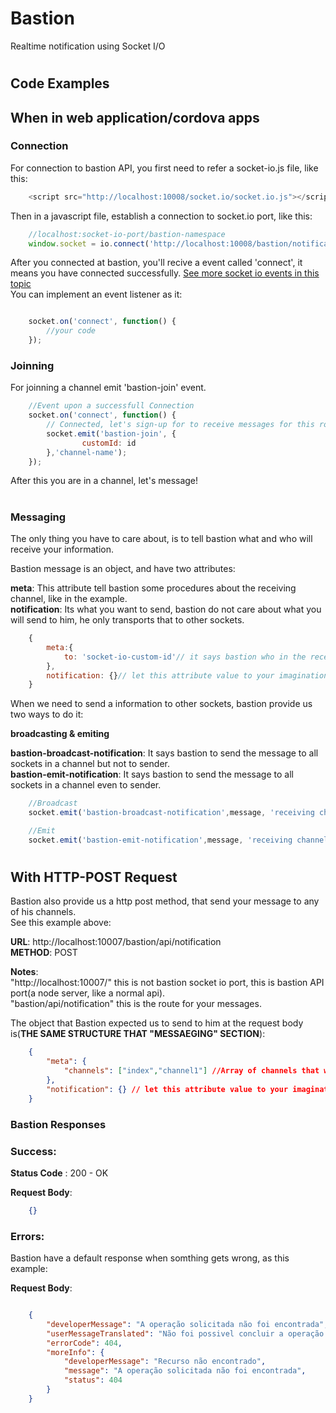 # Bastion
Realtime notification using Socket I/O
#
## Code Examples

## When in web application/cordova apps
### Connection
For connection to bastion API, you first need to refer a socket-io.js file, like this:
``` javascript
    <script src="http://localhost:10008/socket.io/socket.io.js"></script>
```

Then in a javascript file, establish a connection to socket.io port, like this:

``` javascript
    //localhost:socket-io-port/bastion-namespace
    window.socket = io.connect('http://localhost:10008/bastion/notification');
```

After you connected at bastion, you'll recive a event called 'connect', it means you have connected successfully. [See more socket io events in this topic](http://stackoverflow.com/questions/24224287/list-of-socket-io-events) <br />
You can implement an event listener as it:

``` javascript

    socket.on('connect', function() {
        //your code
    });

```

### Joinning

For joinning a channel emit 'bastion-join' event.

``` javascript
    //Event upon a successfull Connection
    socket.on('connect', function() {
        // Connected, let's sign-up for to receive messages for this room
        socket.emit('bastion-join', {
                customId: id
        },'channel-name');
    });
```

After this you are in a channel, let's message!

#
### Messaging

The only thing you have to care about, is to tell bastion what and who will receive your information. <br />

Bastion message is an object, and have two attributes:<br/>

**meta**: This attribute tell bastion some procedures about the receiving channel, like in the example.<br/>
**notification**: Its what you want to send, bastion do not care about what you will send to him, he only transports that to other sockets.

``` javascript
    {
        meta:{
            to: 'socket-io-custom-id'// it says bastion who in the receiving channel will receive the notification attribute value
        },
        notification: {}// let this attribute value to your imagination
    }
```

When we need to send a information to other sockets, bastion provide us two ways to do it: <br />

**broadcasting & emiting**<br/>

**bastion-broadcast-notification**: It says bastion to send the message to all sockets in a channel but not to sender. <br/>
**bastion-emit-notification**: It says bastion to send the message to all sockets in a channel even to sender.

``` javascript
    //Broadcast
    socket.emit('bastion-broadcast-notification',message, 'receiving channel');

    //Emit
    socket.emit('bastion-emit-notification',message, 'receiving channel');

```
#
## With HTTP-POST Request
Bastion also provide us a http post method, that send your message to any of his channels.<br/>
See this example above:<br/>

**URL**: http://localhost:10007/bastion/api/notification<br/>
**METHOD**: POST<br/>

**Notes**: <br/>
"http://localhost:10007/" this is not bastion socket io port, this is bastion API port(a node server, like a normal api). <br/>
"bastion/api/notification" this is the route for your messages. <br/>


The object that Bastion expected us to send to him at the request body is(**THE SAME STRUCTURE THAT "MESSAEGING" SECTION**):

``` json
    {
        "meta": {
            "channels": ["index","channel1"] //Array of channels that will receive your message.
        },
        "notification": {} // let this attribute value to your imagination too.
    }
```

### Bastion Responses

### Success: <br/>
**Status Code** : 200 - OK

**Request Body**:
``` json
    {}
```

### Errors:
Bastion have a default response when somthing gets wrong, as this example:

**Request Body**:
``` json

    {
        "developerMessage": "A operação solicitada não foi encontrada",
        "userMessageTranslated": "Não foi possivel concluir a operação solicitada",
        "errorCode": 404,
        "moreInfo": {
            "developerMessage": "Recurso não encontrado",
            "message": "A operação solicitada não foi encontrada",
            "status": 404
        }
    }
```
#